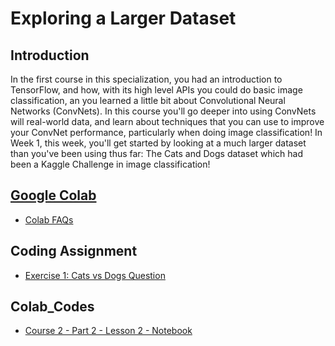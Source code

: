 # Exploring a Larger Dataset

## Introduction
In the first course in this specialization, you had an introduction to TensorFlow, and how, with its high level APIs you could do basic image classification, an you learned a little bit about Convolutional Neural Networks (ConvNets). In this course you'll go deeper into using ConvNets will real-world data, and learn about techniques that you can use to improve your ConvNet performance, particularly when doing image classification! In Week 1, this week, you'll get started by looking at a much larger dataset than you've been using thus far: The Cats and Dogs dataset which had been a Kaggle Challenge in image classification!

## [Google Colab](https://colab.research.google.com)
* [Colab FAQs](https://research.google.com/colaboratory/faq.html)

## Coding Assignment
* [Exercise 1: Cats vs Dogs Question](./codes/Exercise_1_Cats_vs_Dogs_Question-FINAL.ipynb)

## Colab_Codes
* [Course 2 - Part 2 - Lesson 2 - Notebook](./Colab_Codes/Course2-Part2-Lesson2-Notebook.ipynb)
